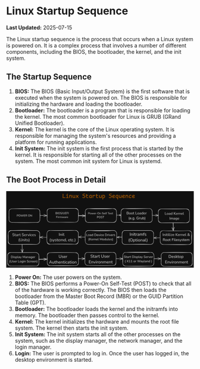 # Linux Startup Sequence

**Last Updated:** 2025-07-15

The Linux startup sequence is the process that occurs when a Linux system is powered on. It is a complex process that involves a number of different components, including the BIOS, the bootloader, the kernel, and the init system.

## The Startup Sequence

1.  **BIOS:** The BIOS (Basic Input/Output System) is the first software that is executed when the system is powered on. The BIOS is responsible for initializing the hardware and loading the bootloader.
2.  **Bootloader:** The bootloader is a program that is responsible for loading the kernel. The most common bootloader for Linux is GRUB (GRand Unified Bootloader).
3.  **Kernel:** The kernel is the core of the Linux operating system. It is responsible for managing the system's resources and providing a platform for running applications.
4.  **Init System:** The init system is the first process that is started by the kernel. It is responsible for starting all of the other processes on the system. The most common init system for Linux is systemd.

## The Boot Process in Detail

![Linux Startup Sequence](linux-startup-sequence.png)

1.  **Power On:** The user powers on the system.
2.  **BIOS:** The BIOS performs a Power-On Self-Test (POST) to check that all of the hardware is working correctly. The BIOS then loads the bootloader from the Master Boot Record (MBR) or the GUID Partition Table (GPT).
3.  **Bootloader:** The bootloader loads the kernel and the initramfs into memory. The bootloader then passes control to the kernel.
4.  **Kernel:** The kernel initializes the hardware and mounts the root file system. The kernel then starts the init system.
5.  **Init System:** The init system starts all of the other processes on the system, such as the display manager, the network manager, and the login manager.
6.  **Login:** The user is prompted to log in. Once the user has logged in, the desktop environment is started.